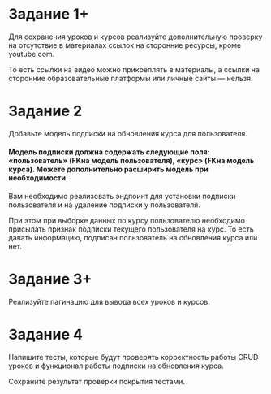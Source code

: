 # Задание 1+

Для сохранения уроков и курсов реализуйте дополнительную проверку на отсутствие в материалах ссылок на сторонние
ресурсы, кроме youtube.com.

То есть ссылки на видео можно прикреплять в материалы, а ссылки на сторонние образовательные платформы или личные
сайты — нельзя.

# Задание 2

Добавьте модель подписки на обновления курса для пользователя.

#### Модель подписки должна содержать следующие поля: «пользователь» (FKна модель пользователя), «курс» (FKна модель курса). Можете дополнительно расширить модель при необходимости.

Вам необходимо реализовать эндпоинт для установки подписки пользователя и на удаление подписки у пользователя.

При этом при выборке данных по курсу пользователю необходимо присылать признак подписки текущего пользователя на курс.
То есть давать информацию, подписан пользователь на обновления курса или нет.

# Задание 3+

Реализуйте пагинацию для вывода всех уроков и курсов.

# Задание 4

Напишите тесты, которые будут проверять корректность работы CRUD уроков и функционал работы подписки на обновления
курса.

Сохраните результат проверки покрытия тестами.


